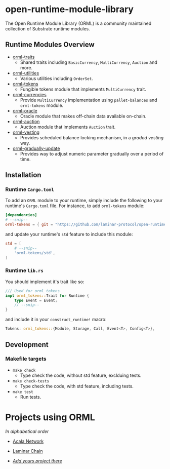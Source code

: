 # open-runtime-module-library
The Open Runtime Module Library (ORML) is a community maintained collection of Substrate runtime modules.

## Runtime Modules Overview

- [orml-traits](./traits)
    - Shared traits including `BasicCurrency`, `MultiCurrency`, `Auction` and more.
- [orml-utilities](./utilities)
	- Various utilities including `OrderSet`.
- [orml-tokens](./tokens)
    - Fungible tokens module that implements `MultiCurrency` trait.
- [orml-currencies](./currencies)
	- Provide `MultiCurrency` implementation using `pallet-balances` and `orml-tokens` module.
- [orml-oracle](./oracle)
    - Oracle module that makes off-chain data available on-chain.
- [orml-auction](./auction)
	- Auction module that implements `Auction` trait.
- [orml-vesting](./vesting)
    - Provides scheduled balance locking mechanism, in a *graded vesting* way.
- [orml-gradually-update](./gradually-update)
    - Provides way to adjust numeric parameter gradually over a period of time.

## Installation

### Runtime `Cargo.toml`

To add an `ORML` module to your runtime, simply include the following to your runtime's `Cargo.toml` file. For instance, to add `orml-tokens` module:

```TOML
[dependencies]
# --snip--
orml-tokens = { git = "https://github.com/laminar-protocol/open-runtime-module-library.git", default-features = false }
```

and update your runtime's `std` feature to include this module:

```TOML
std = [
    # --snip--
    'orml-tokens/std',
]
```

### Runtime `lib.rs`

You should implement it's trait like so:

```rust
/// Used for orml_tokens
impl orml_tokens::Trait for Runtime {
	type Event = Event;
	// --snip--
}
```

and include it in your `construct_runtime!` macro:

```rust
Tokens: orml_tokens::{Module, Storage, Call, Event<T>, Config<T>},
```

## Development

### Makefile targets

- `make check`
	- Type check the code, without std feature, exclduing tests.
- `make check-tests`
	- Type check the code, with std feature, including tests.
- `make test`
	- Run tests.

# Projects using ORML

_In alphabetical order_

- [Acala Network](https://github.com/AcalaNetwork/Acala)
- [Laminar Chain](https://github.com/laminar-protocol/laminar-chain)

- [_Add yours project there_](https://github.com/open-web3-stack/open-runtime-module-library/edit/master/README.md)
